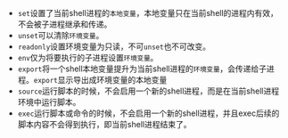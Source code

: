 - `set`设置了当前shell进程的`本地变量`，本地变量只在当前shell的进程内有效，不会被子进程继承和传递。
- `unset`可以清除`环境变量`。
- `readonly`设置环境变量为只读，不可`unset`也不可改变。
- `env`仅为将要执行的子进程设置`环境变量`。
- `export`将一个shell本地变量提升为当前shell进程的`环境变量`，会传递给子进程。`export`显示导出成环境变量的本地变量
- `source`运行脚本的时候，不会启用一个新的shell进程，而是在当前shell进程环境中运行脚本。
- `exec`运行脚本或命令的时候，不会启用一个新的shell进程，并且exec后续的脚本内容不会得到执行，即当前shell进程结束了。